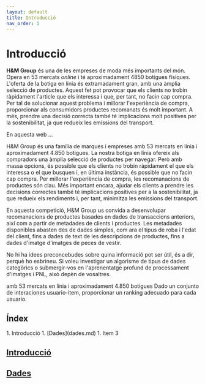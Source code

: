 ```yaml
---
layout: default
title: Introducció
nav_order: 1
---
```



# Introducció
**H&M Group** és una de les empreses de moda més importants del món. Opera en 53 mercats *online* i té aproximadament 4850 botigues físiques. L'oferta de la botiga en línia és extramadament gran, amb una àmplia selecció de productes. Aquest fet pot provocar que els clients no trobin ràpidament l'article que els interessa i que, per tant, no facin cap compra. Per tal de solucionar aquest problema i millorar l'experiència de compra, proporcionar als consumidors productes recomanats és molt important. A més, prendre una decisió correcta també té implicacions molt positives per la sostenibilitat, ja que redueix les emissions del transport. 

En aquesta web ...


H&M Group és una família de marques i empreses amb 53 mercats en línia i aproximadament 4.850 botigues. La nostra botiga en línia ofereix als compradors una àmplia selecció de productes per navegar. Però amb massa opcions, és possible que els clients no trobin ràpidament el que els interessa o el que busquen i, en última instància, és possible que no facin cap compra. Per millorar l'experiència de compra, les recomanacions de productes són clau. Més important encara, ajudar els clients a prendre les decisions correctes també té implicacions positives per a la sostenibilitat, ja que redueix els rendiments i, per tant, minimitza les emissions del transport.

En aquesta competició, H&M Group us convida a desenvolupar recomanacions de productes basades en dades de transaccions anteriors, així com a partir de metadades de clients i productes. Les metadades disponibles abasten des de dades simples, com ara el tipus de roba i l'edat del client, fins a dades de text de les descripcions de productes, fins a dades d'imatge d'imatges de peces de vestir.

No hi ha idees preconcebudes sobre quina informació pot ser útil, és a dir, perquè ho esbrineu. Si voleu investigar un algorisme de tipus de dades categòrics o submergir-vos en l'aprenentatge profund de processament d'imatges i PNL, això depèn de vosaltres.

amb 53 mercats en línia i aproximadament 4.850 botigues
Dado un conjunto de interaciones usuario-item, proporcionar un ranking adecuado para cada usuario.

## Índex

<div class="code-example" markdown="1">
1. Introducció
1. [Dades](dades.md)
1. Item 3
</div>

## [Introducció](intro.md)
## [Dades](dades.md)
